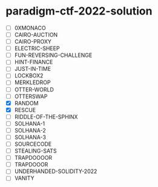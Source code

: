 # paradigm-ctf-2022-solution


- [ ] 0XMONACO
- [ ] CAIRO-AUCTION
- [ ] CAIRO-PROXY
- [ ] ELECTRIC-SHEEP
- [ ] FUN-REVERSING-CHALLENGE
- [ ] HINT-FINANCE
- [ ] JUST-IN-TIME
- [ ] LOCKBOX2
- [ ] MERKLEDROP
- [ ] OTTER-WORLD
- [ ] OTTERSWAP
- [x] RANDOM
- [x] RESCUE
- [ ] RIDDLE-OF-THE-SPHINX
- [ ] SOLHANA-1
- [ ] SOLHANA-2
- [ ] SOLHANA-3
- [ ] SOURCECODE
- [ ] STEALING-SATS
- [ ] TRAPDOOOOR
- [ ] TRAPDOOOR
- [ ] UNDERHANDED-SOLIDITY-2022
- [ ] VANITY